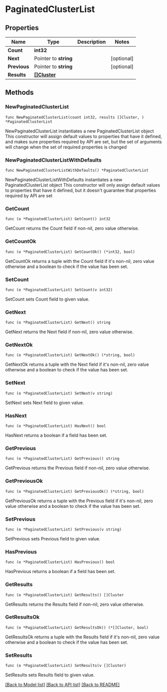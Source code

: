 # PaginatedClusterList

## Properties

Name | Type | Description | Notes
------------ | ------------- | ------------- | -------------
**Count** | **int32** |  | 
**Next** | Pointer to **string** |  | [optional] 
**Previous** | Pointer to **string** |  | [optional] 
**Results** | [**[]Cluster**](Cluster.md) |  | 

## Methods

### NewPaginatedClusterList

`func NewPaginatedClusterList(count int32, results []Cluster, ) *PaginatedClusterList`

NewPaginatedClusterList instantiates a new PaginatedClusterList object
This constructor will assign default values to properties that have it defined,
and makes sure properties required by API are set, but the set of arguments
will change when the set of required properties is changed

### NewPaginatedClusterListWithDefaults

`func NewPaginatedClusterListWithDefaults() *PaginatedClusterList`

NewPaginatedClusterListWithDefaults instantiates a new PaginatedClusterList object
This constructor will only assign default values to properties that have it defined,
but it doesn't guarantee that properties required by API are set

### GetCount

`func (o *PaginatedClusterList) GetCount() int32`

GetCount returns the Count field if non-nil, zero value otherwise.

### GetCountOk

`func (o *PaginatedClusterList) GetCountOk() (*int32, bool)`

GetCountOk returns a tuple with the Count field if it's non-nil, zero value otherwise
and a boolean to check if the value has been set.

### SetCount

`func (o *PaginatedClusterList) SetCount(v int32)`

SetCount sets Count field to given value.


### GetNext

`func (o *PaginatedClusterList) GetNext() string`

GetNext returns the Next field if non-nil, zero value otherwise.

### GetNextOk

`func (o *PaginatedClusterList) GetNextOk() (*string, bool)`

GetNextOk returns a tuple with the Next field if it's non-nil, zero value otherwise
and a boolean to check if the value has been set.

### SetNext

`func (o *PaginatedClusterList) SetNext(v string)`

SetNext sets Next field to given value.

### HasNext

`func (o *PaginatedClusterList) HasNext() bool`

HasNext returns a boolean if a field has been set.

### GetPrevious

`func (o *PaginatedClusterList) GetPrevious() string`

GetPrevious returns the Previous field if non-nil, zero value otherwise.

### GetPreviousOk

`func (o *PaginatedClusterList) GetPreviousOk() (*string, bool)`

GetPreviousOk returns a tuple with the Previous field if it's non-nil, zero value otherwise
and a boolean to check if the value has been set.

### SetPrevious

`func (o *PaginatedClusterList) SetPrevious(v string)`

SetPrevious sets Previous field to given value.

### HasPrevious

`func (o *PaginatedClusterList) HasPrevious() bool`

HasPrevious returns a boolean if a field has been set.

### GetResults

`func (o *PaginatedClusterList) GetResults() []Cluster`

GetResults returns the Results field if non-nil, zero value otherwise.

### GetResultsOk

`func (o *PaginatedClusterList) GetResultsOk() (*[]Cluster, bool)`

GetResultsOk returns a tuple with the Results field if it's non-nil, zero value otherwise
and a boolean to check if the value has been set.

### SetResults

`func (o *PaginatedClusterList) SetResults(v []Cluster)`

SetResults sets Results field to given value.



[[Back to Model list]](../README.md#documentation-for-models) [[Back to API list]](../README.md#documentation-for-api-endpoints) [[Back to README]](../README.md)


